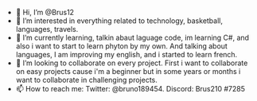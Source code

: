 - 👋 Hi, I’m @Brus12
- 👀 I’m interested in everything related to technology, basketball, languages, travels.
- 🌱 I’m currently learning, talkin abaut laguage code, im learning C#, and also i want to start to learn phyton by my own. And talking about languages, I am improving my english,
and i started to learn french. 
- 💞️ I’m looking to collaborate on every project. First i want to collaborate on easy projects cause i'm a beginner but in some years or months i want to collaborate in
challenging projects.
- 📫 How to reach me: Twitter: @bruno189454. Discord: Brus210 #7285
